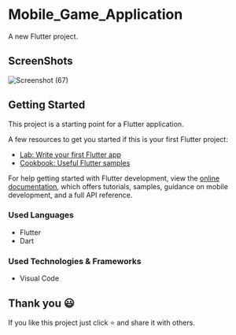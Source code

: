 # Mobile_Game_Application

A new Flutter project.

## ScreenShots

![Screenshot (67)](https://github.com/trsrathnayaka/Mobile_Game_Application/assets/97075043/34649be8-03ef-442d-a9f3-4002ce31ab89)



## Getting Started

This project is a starting point for a Flutter application.

A few resources to get you started if this is your first Flutter project:

- [Lab: Write your first Flutter app](https://docs.flutter.dev/get-started/codelab)
- [Cookbook: Useful Flutter samples](https://docs.flutter.dev/cookbook)

For help getting started with Flutter development, view the
[online documentation](https://docs.flutter.dev/), which offers tutorials,
samples, guidance on mobile development, and a full API reference.

 ### Used Languages
* Flutter
* Dart



### Used Technologies & Frameworks
* Visual Code

## Thank you 😃

If you like this project just click ⭐ and share it with others.
